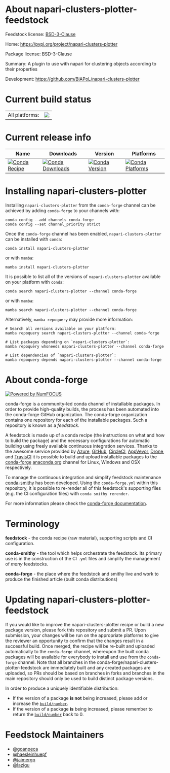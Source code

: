 About napari-clusters-plotter-feedstock
=======================================

Feedstock license: [BSD-3-Clause](https://github.com/conda-forge/napari-clusters-plotter-feedstock/blob/main/LICENSE.txt)

Home: https://pypi.org/project/napari-clusters-plotter

Package license: BSD-3-Clause

Summary: A plugin to use with napari for clustering objects according to their properties

Development: https://github.com/BiAPoL/napari-clusters-plotter

Current build status
====================


<table><tr><td>All platforms:</td>
    <td>
      <a href="https://dev.azure.com/conda-forge/feedstock-builds/_build/latest?definitionId=15471&branchName=main">
        <img src="https://dev.azure.com/conda-forge/feedstock-builds/_apis/build/status/napari-clusters-plotter-feedstock?branchName=main">
      </a>
    </td>
  </tr>
</table>

Current release info
====================

| Name | Downloads | Version | Platforms |
| --- | --- | --- | --- |
| [![Conda Recipe](https://img.shields.io/badge/recipe-napari--clusters--plotter-green.svg)](https://anaconda.org/conda-forge/napari-clusters-plotter) | [![Conda Downloads](https://img.shields.io/conda/dn/conda-forge/napari-clusters-plotter.svg)](https://anaconda.org/conda-forge/napari-clusters-plotter) | [![Conda Version](https://img.shields.io/conda/vn/conda-forge/napari-clusters-plotter.svg)](https://anaconda.org/conda-forge/napari-clusters-plotter) | [![Conda Platforms](https://img.shields.io/conda/pn/conda-forge/napari-clusters-plotter.svg)](https://anaconda.org/conda-forge/napari-clusters-plotter) |

Installing napari-clusters-plotter
==================================

Installing `napari-clusters-plotter` from the `conda-forge` channel can be achieved by adding `conda-forge` to your channels with:

```
conda config --add channels conda-forge
conda config --set channel_priority strict
```

Once the `conda-forge` channel has been enabled, `napari-clusters-plotter` can be installed with `conda`:

```
conda install napari-clusters-plotter
```

or with `mamba`:

```
mamba install napari-clusters-plotter
```

It is possible to list all of the versions of `napari-clusters-plotter` available on your platform with `conda`:

```
conda search napari-clusters-plotter --channel conda-forge
```

or with `mamba`:

```
mamba search napari-clusters-plotter --channel conda-forge
```

Alternatively, `mamba repoquery` may provide more information:

```
# Search all versions available on your platform:
mamba repoquery search napari-clusters-plotter --channel conda-forge

# List packages depending on `napari-clusters-plotter`:
mamba repoquery whoneeds napari-clusters-plotter --channel conda-forge

# List dependencies of `napari-clusters-plotter`:
mamba repoquery depends napari-clusters-plotter --channel conda-forge
```


About conda-forge
=================

[![Powered by
NumFOCUS](https://img.shields.io/badge/powered%20by-NumFOCUS-orange.svg?style=flat&colorA=E1523D&colorB=007D8A)](https://numfocus.org)

conda-forge is a community-led conda channel of installable packages.
In order to provide high-quality builds, the process has been automated into the
conda-forge GitHub organization. The conda-forge organization contains one repository
for each of the installable packages. Such a repository is known as a *feedstock*.

A feedstock is made up of a conda recipe (the instructions on what and how to build
the package) and the necessary configurations for automatic building using freely
available continuous integration services. Thanks to the awesome service provided by
[Azure](https://azure.microsoft.com/en-us/services/devops/), [GitHub](https://github.com/),
[CircleCI](https://circleci.com/), [AppVeyor](https://www.appveyor.com/),
[Drone](https://cloud.drone.io/welcome), and [TravisCI](https://travis-ci.com/)
it is possible to build and upload installable packages to the
[conda-forge](https://anaconda.org/conda-forge) [anaconda.org](https://anaconda.org/)
channel for Linux, Windows and OSX respectively.

To manage the continuous integration and simplify feedstock maintenance
[conda-smithy](https://github.com/conda-forge/conda-smithy) has been developed.
Using the ``conda-forge.yml`` within this repository, it is possible to re-render all of
this feedstock's supporting files (e.g. the CI configuration files) with ``conda smithy rerender``.

For more information please check the [conda-forge documentation](https://conda-forge.org/docs/).

Terminology
===========

**feedstock** - the conda recipe (raw material), supporting scripts and CI configuration.

**conda-smithy** - the tool which helps orchestrate the feedstock.
                   Its primary use is in the construction of the CI ``.yml`` files
                   and simplify the management of *many* feedstocks.

**conda-forge** - the place where the feedstock and smithy live and work to
                  produce the finished article (built conda distributions)


Updating napari-clusters-plotter-feedstock
==========================================

If you would like to improve the napari-clusters-plotter recipe or build a new
package version, please fork this repository and submit a PR. Upon submission,
your changes will be run on the appropriate platforms to give the reviewer an
opportunity to confirm that the changes result in a successful build. Once
merged, the recipe will be re-built and uploaded automatically to the
`conda-forge` channel, whereupon the built conda packages will be available for
everybody to install and use from the `conda-forge` channel.
Note that all branches in the conda-forge/napari-clusters-plotter-feedstock are
immediately built and any created packages are uploaded, so PRs should be based
on branches in forks and branches in the main repository should only be used to
build distinct package versions.

In order to produce a uniquely identifiable distribution:
 * If the version of a package **is not** being increased, please add or increase
   the [``build/number``](https://docs.conda.io/projects/conda-build/en/latest/resources/define-metadata.html#build-number-and-string).
 * If the version of a package **is** being increased, please remember to return
   the [``build/number``](https://docs.conda.io/projects/conda-build/en/latest/resources/define-metadata.html#build-number-and-string)
   back to 0.

Feedstock Maintainers
=====================

* [@goanpeca](https://github.com/goanpeca/)
* [@haesleinhuepf](https://github.com/haesleinhuepf/)
* [@jaimergp](https://github.com/jaimergp/)
* [@lazigu](https://github.com/lazigu/)

